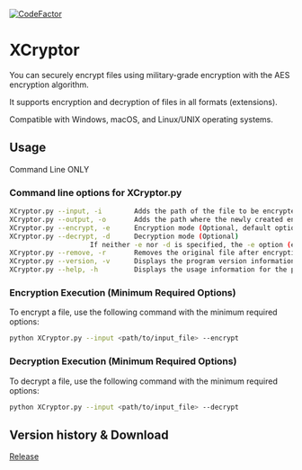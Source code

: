 [![CodeFactor](https://www.codefactor.io/repository/github/XerosLab/XCryptor/badge)](https://www.codefactor.io/repository/github/XerosLab/XCryptor)
# XCryptor

You can securely encrypt files using military-grade encryption with the AES encryption algorithm.

It supports encryption and decryption of files in all formats (extensions).

Compatible with Windows, macOS, and Linux/UNIX operating systems.

## Usage

Command Line ONLY

### Command line options for XCryptor.py

```bash
XCryptor.py --input, -i        Adds the path of the file to be encrypted/decrypted as an argument. (Required option)
XCryptor.py --output, -o       Adds the path where the newly created encrypted/decrypted file will be saved. (Optional option)
XCryptor.py --encrypt, -e      Encryption mode (Optional, default option)
XCryptor.py --decrypt, -d      Decryption mode (Optional)
                    If neither -e nor -d is specified, the -e option (encryption mode) is selected by default.
XCryptor.py --remove, -r       Removes the original file after encryption/decryption is complete. (Optional)
XCryptor.py --version, -v      Displays the program version information. (Standalone command)
XCryptor.py --help, -h         Displays the usage information for the program. (Standalone command)
```

### Encryption Execution (Minimum Required Options)
To encrypt a file, use the following command with the minimum required options:

```bash
python XCryptor.py --input <path/to/input_file> --encrypt
```

### Decryption Execution (Minimum Required Options)
To decrypt a file, use the following command with the minimum required options:

```bash
python XCryptor.py --input <path/to/input_file> --decrypt
```

## Version history & Download

[Release](https://github.com/XerosLab/XCryptor/releases)
